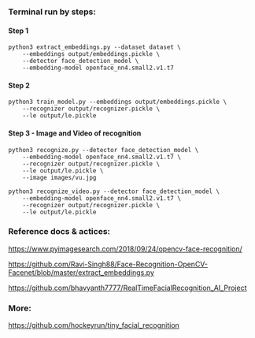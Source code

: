 ### Terminal run by steps:


#### Step 1
```
python3 extract_embeddings.py --dataset dataset \
	--embeddings output/embeddings.pickle \
	--detector face_detection_model \
	--embedding-model openface_nn4.small2.v1.t7
```	

#### Step 2
```
python3 train_model.py --embeddings output/embeddings.pickle \
  	--recognizer output/recognizer.pickle \
  	--le output/le.pickle
```	  

#### Step 3 - Image and Video of recognition
```
python3 recognize.py --detector face_detection_model \
  	--embedding-model openface_nn4.small2.v1.t7 \
  	--recognizer output/recognizer.pickle \
  	--le output/le.pickle \
  	--image images/vu.jpg

python3 recognize_video.py --detector face_detection_model \
	--embedding-model openface_nn4.small2.v1.t7 \
	--recognizer output/recognizer.pickle \
	--le output/le.pickle
```	

### Reference docs & actices:

https://www.pyimagesearch.com/2018/09/24/opencv-face-recognition/

https://github.com/Ravi-Singh88/Face-Recognition-OpenCV-Facenet/blob/master/extract_embeddings.py

https://github.com/bhavyanth7777/RealTimeFacialRecognition_AI_Project

### More:

https://github.com/hockeyrun/tiny_facial_recognition